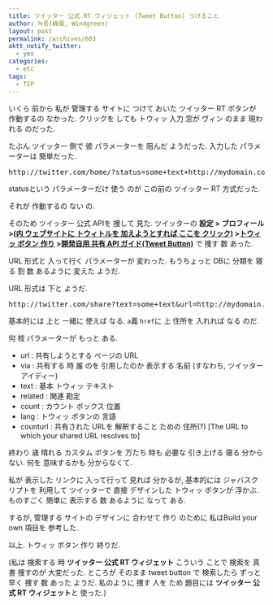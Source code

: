 ```yaml
---
title: ツイッター 公式 RT ウィジェット (Tweet Button) つけること
author: 녹풍(綠風, Windgreen)
layout: post
permalink: /archives/603
aktt_notify_twitter:
  - yes
categories:
  - etc
tags:
  - TIP
---
```

いくら 前から 私が 管理する サイトに つけて おいた ツイッター RT ボタンが 作動するの なかった. クリックを しても トウィッ 入力 窓が ヴィン のまま 現われる のだった.

たぶん ツイッター 側で 彼 パラメーターを 阻んだ ようだった. 入力した パラメーターは 簡単だった.

<pre>http://twitter.com/home/?status=some+text+http://mydomain.com/article/1234</pre>

statusという パラメーターだけ 使う のが この前の ツイッター RT 方式だった.

それが 作動するの ない の.

そのため ツイッター 公式 APIを 捜して 見た. ツイッターの **設定 > プロフィール >[(内 ウェブサイトに トウィトルを 加えようとすれば ここを クリック)][1] ><a href="https://twitter.com/about/resources/tweetbutton" class="broken_link">トウィッ ボタン 作り</a> ><a target="_top" href="http://dev.twitter.com/pages/tweet_button" class="broken_link">開発自用 共有 API ガイド(Tweet Button)</a>** で 捜す 数 あった.

URL 形式と 入って行く パラメーターが 変わった. もうちょっと DBに 分類を 寝る 割 数 あるように 変えた ようだ.

URL 形式は 下と ようだ.

<pre>http://twitter.com/share?text=some+text&url=http://mydomain.com&via=myTweetAccount</pre>

基本的には 上と 一緒に 使えば なる. `a`義 `href`に 上 住所を 入れれば なる のだ.

何 枝 パラメーターが もっと ある.

*   url : 共有しようとする ページの URL
*   via : 共有する 時 誰 のを 引用したのか 表示する 名前 (すなわち, ツイッター アイディー)
*   text : 基本 トウィッ テキスト
*   related : 関連 勘定
*   count : カウント ボックス 位置
*   lang : トウィッ ボタンの 言語
*   counturl : 共有された URLを 解釈すること ための 住所(?) [The URL to which your shared URL resolves to]

終わり 歳 晴れる カスタム ボタンを 万たち 時も 必要な 引き上げる 寝る 分からない. 何を 意味するかも 分からなくて.

私が 表示した リンクに 入って行って 見れば 分かるが, 基本的には ジャバスクリプトを 利用して ツイッターで 直接 デザインした トウィッ ボタンが 浮かぶ. ものすごく 簡単に 表示する 数 あるように なって ある.

するが, 管理する サイトの デザインに 合わせて 作り のために 私はBuild your own 項目を 参考した.

以上. トウィッ ボタン 作り 終りだ.

(私は 検索する 時 **ツイッター 公式 RT ウィジェット** こういう ことで 検索を 真書 捜すのが 大変だった. ところが そのまま tweet button で 検索したら ずっと 早く 捜す 数 あった ようだ. 私のように 捜す 人を ため 題目には **ツイッター 公式 RT ウィジェット**と 使った.)

 [1]: https://twitter.com/about/resources
